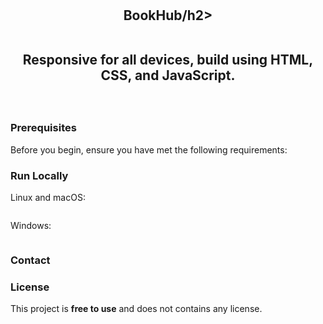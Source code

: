 <div align="center">
  
  

  <br />
  <br />

  <h2 align="center">BookHub/h2>

  <br />Responsive for all devices, build using HTML, CSS, and JavaScript.



</div>

<br />





### Prerequisites

Before you begin, ensure you have met the following requirements:


### Run Locally



Linux and macOS:

```bash

```

Windows:

```bash

```

### Contact



### License

This project is **free to use** and does not contains any license.
